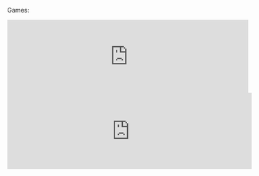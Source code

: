 Games:
<iframe frameborder="0" src="https://itch.io/embed/3249909?bg_color=000000&amp;fg_color=2ffffd&amp;link_color=ffffff&amp;border_color=433058" width="552" height="167"><a href="https://jazzydragon.itch.io/flamefall">FlameFall by JazzyDragon</a></iframe>

<iframe frameborder="0" src="https://itch.io/embed/3112261?border_width=5&amp;bg_color=000000&amp;fg_color=1c7900&amp;link_color=068e03&amp;border_color=333333" width="560" height="175"><a href="https://jazzydragon.itch.io/overgrown">Overgrown by JazzyDragon</a></iframe>

